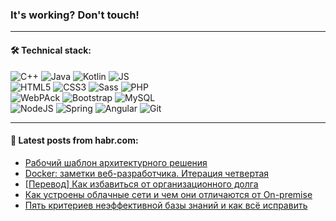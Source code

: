 ### It's working? Don't touch!

---

#### 🛠️ Technical stack:

![C++](https://img.shields.io/badge/C++-informational?logo=c%2B%2B&style=flat&logoColor=white&color=9C033A)
![Java](https://img.shields.io/badge/Java-informational?logo=java&style=flat&logoColor=white&color=007396)
![Kotlin](https://img.shields.io/badge/Kotlin-informational?logo=Kotlin&style=flat&logoColor=white&color=0095D5)
![JS](https://img.shields.io/badge/JS-informational?logo=javaScript&style=flat&logoColor=black&color=F7Df1E) <br>
![HTML5](https://img.shields.io/badge/HTML5-informational?logo=html5&style=flat&logoColor=white&color=E34F26)
![CSS3](https://img.shields.io/badge/CSS3-informational?logo=css3&style=flat&logoColor=white&color=157286)
![Sass](https://img.shields.io/badge/Saas-informational?logo=sass&style=flat&logoColor=white&color=hotpink)
![PHP](https://img.shields.io/badge/PHP-informational?logo=php&style=flat&logoColor=white&color=777BB4) <br>
![WebPAck](https://img.shields.io/badge/WebPack-informational?logo=webPack&style=flat&logoColor=white&color=FF6F00)
![Bootstrap](https://img.shields.io/badge/Bootstrap-informational?logo=Bootstrap&style=flat&logoColor=white&color=7952B3)
![MySQL](https://img.shields.io/badge/MySQL-informational?logo=MySQL&style=flat&logoColor=white&color=00f) <br>
![NodeJS](https://img.shields.io/badge/NodeJS-informational?logo=node.js&style=flat&logoColor=white&color=43853D)
![Spring](https://img.shields.io/badge/Spring-informational?logo=Spring&style=flat&logoColor=white&color=0A9EDC)
![Angular](https://img.shields.io/badge/Vue-informational?logo=vue.js&style=flat&logoColor=white&color=red)
![Git](https://img.shields.io/badge/Git-informational?logo=git&style=flat&logoColor=white&color=darkorange)

___

#### 💬 Latest posts from habr.com:

<!-- BLOG-POST-LIST:START -->
- [Рабочий шаблон архитектурного решения](https://habr.com/ru/post/651765/?utm_source=habrahabr&utm_medium=rss&utm_campaign=651765)
- [Docker: заметки веб-разработчика. Итерация четвертая](https://habr.com/ru/post/657361/?utm_source=habrahabr&utm_medium=rss&utm_campaign=657361)
- [[Перевод] Как избавиться от организационного долга](https://habr.com/ru/post/657439/?utm_source=habrahabr&utm_medium=rss&utm_campaign=657439)
- [Как устроены облачные сети и чем они отличаются от On-premise](https://habr.com/ru/post/656797/?utm_source=habrahabr&utm_medium=rss&utm_campaign=656797)
- [Пять критериев неэффективной базы знаний и как всё исправить](https://habr.com/ru/post/657273/?utm_source=habrahabr&utm_medium=rss&utm_campaign=657273)
<!-- BLOG-POST-LIST:END -->
